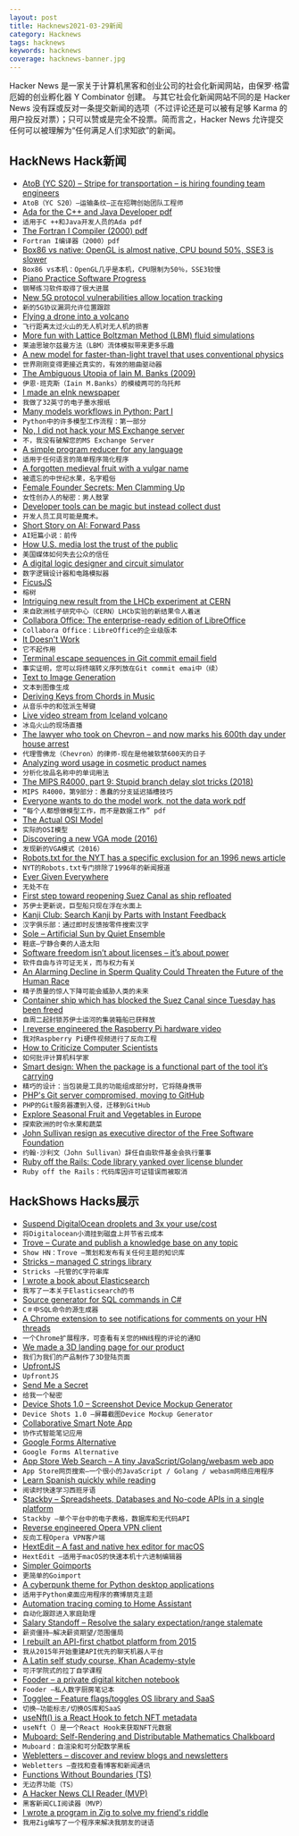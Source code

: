 ```yaml
---
layout: post
title: Hacknews2021-03-29新闻
category: Hacknews
tags: hacknews
keywords: hacknews
coverage: hacknews-banner.jpg
---
```


Hacker News 是一家关于计算机黑客和创业公司的社会化新闻网站，由保罗·格雷厄姆的创业孵化器 Y Combinator 创建。
与其它社会化新闻网站不同的是 Hacker News 没有踩或反对一条提交新闻的选项（不过评论还是可以被有足够 Karma 的用户投反对票）；只可以赞或是完全不投票。简而言之，Hacker News 允许提交任何可以被理解为“任何满足人们求知欲”的新闻。

## HackNews Hack新闻


- [AtoB (YC S20) – Stripe for transportation – is hiring founding team engineers](https://www.notion.so/atob/Founding-Team-Engineers-AtoB-1db448bd0b8c482db48857f04c7244cf)
- `AtoB（YC S20）–运输条纹–正在招聘创始团队工程师`
- [Ada for the C++ and Java Developer pdf](https://learn.adacore.com/pdf_books/courses/Ada_For_The_CPP_Java_Developer.pdf)
- `适用于C ++和Java开发人员的Ada pdf`
- [The Fortran I Compiler (2000) pdf](https://web.stanford.edu/class/archive/cs/cs339/cs339.2002/fortran.pdf)
- `Fortran I编译器（2000）pdf`
- [Box86 vs native: OpenGL is almost native, CPU bound 50%, SSE3 is slower](https://stands.fosdem.org/stands/box86/performances/)
- `Box86 vs本机：OpenGL几乎是本机，CPU限制为50％，SSE3较慢`
- [Piano Practice Software Progress](https://jacquesmattheij.com/piano-practice-software-progress/)
- `钢琴练习软件取得了很大进展`
- [New 5G protocol vulnerabilities allow location tracking](https://therecord.media/new-5g-protocol-vulnerabilities-allow-location-tracking/)
- `新的5G协议漏洞允许位置跟踪`
- [Flying a drone into a volcano](https://petapixel.com/2021/03/26/this-is-what-happens-when-you-fly-a-drone-into-a-volcano/)
- `飞行距离太过火山的无人机对无人机的损害`
- [More fun with Lattice Boltzman Method (LBM) fluid simulations](https://softologyblog.wordpress.com/2017/03/28/more-fun-with-lattice-boltzman-method-lbm-fluid-simulations/)
- `莱迪思玻尔兹曼方法（LBM）流体模拟带来更多乐趣`
- [A new model for faster-than-light travel that uses conventional physics](https://www.popularmechanics.com/science/a35820869/warp-drive-possible-with-conventional-physics/)
- `世界刚刚变得更接近真实的，有效的翘曲驱动器`
- [The Ambiguous Utopia of Iain M. Banks (2009)](https://www.thenewatlantis.com/publications/the-ambiguous-utopia-of-iain-m-banks)
- `伊恩·班克斯（Iain M.Banks）的模棱两可的乌托邦`
- [I made an eInk newspaper](https://gregraiz.com/i-made-an-eink-newspaper/)
- `我做了32英寸的电子墨水报纸`
- [Many models workflows in Python: Part I](https://www.alexpghayes.com/blog/many-models-workflows-in-python-part-i/)
- `Python中的许多模型工作流程：第一部分`
- [No, I did not hack your MS Exchange server](https://krebsonsecurity.com/2021/03/no-i-did-not-hack-your-ms-exchange-server/)
- `不，我没有破解您的MS Exchange Server`
- [A simple program reducer for any language](https://comby.dev/blog/2021/03/26/comby-reducer)
- `适用于任何语言的简单程序简化程序`
- [A forgotten medieval fruit with a vulgar name](https://www.bbc.com/future/article/20210325-the-strange-medieval-fruit-the-world-forgot)
- `被遗忘的中世纪水果，名字粗俗`
- [Female Founder Secrets: Men Clamming Up](https://femfosec.com/men-clamming-up/)
- `女性创办人的秘密：男人鼓掌`
- [Developer tools can be magic but instead collect dust](http://www.pathsensitive.com/2021/03/developer-tools-can-be-magic-instead.html)
- `开发人员工具可能是魔术。`
- [Short Story on AI: Forward Pass](https://karpathy.github.io/2021/03/27/forward-pass/)
- `AI短篇小说：前传`
- [How U.S. media lost the trust of the public](https://www.cbc.ca/news/world/media-distrust-big-news-1.5965622)
- `美国媒体如何失去公众的信任`
- [A digital logic designer and circuit simulator](https://github.com/hneemann/Digital)
- `数字逻辑设计器和电路模拟器`
- [FicusJS](https://docs.ficusjs.org/index.html)
- `榕树`
- [Intriguing new result from the LHCb experiment at CERN](https://home.cern/news/news/physics/intriguing-new-result-lhcb-experiment-cern)
- `来自欧洲核子研究中心（CERN）LHCb实验的新结果令人着迷`
- [Collabora Office: The enterprise-ready edition of LibreOffice](https://www.collaboraoffice.com/solutions/collabora-office/)
- `Collabora Office：LibreOffice的企业级版本`
- [It Doesn't Work](https://00f.net/2021/03/26/it-doesnt-work/)
- `它不起作用`
- [Terminal escape sequences in Git commit email field](https://twitter.com/ryancdotorg/status/1375484757916672000)
- `事实证明，您可以将终端转义序列放在Git commit emai中（续）`
- [Text to Image Generation](https://github.com/lucidrains/deep-daze)
- `文本到图像生成`
- [Deriving Keys from Chords in Music](https://butternotes.com/on-programming/chords-to-scales)
- `从音乐中的和弦派生琴键`
- [Live video stream from Iceland volcano](https://k100streymi.mbl.is/p2p/mbllive?v=1)
- `冰岛火山的现场直播`
- [The lawyer who took on Chevron – and now marks his 600th day under house arrest](https://www.theguardian.com/us-news/2021/mar/28/chevron-lawyer-steven-donziger-ecuador-house-arrest)
- `代理雪佛龙（Chevron）的律师-现在是他被软禁600天的日子`
- [Analyzing word usage in cosmetic product names](https://pudding.cool/2021/03/foundation-names/)
- `分析化妆品名称中的单词用法`
- [The MIPS R4000, part 9: Stupid branch delay slot tricks (2018)](https://devblogs.microsoft.com/oldnewthing/20180412-00/?p=98495)
- `MIPS R4000，第9部分：愚蠢的分支延迟插槽技巧`
- [Everyone wants to do the model work, not the data work pdf](https://storage.googleapis.com/pub-tools-public-publication-data/pdf/0d556e45afc54afeb2eb6b51a9bc1827b9961ff4.pdf)
- `“每个人都想做模型工作，而不是数据工作” pdf`
- [The Actual OSI Model](https://computer.rip/2021-03-27-the-actual-osi-model.html)
- `实际的OSI模型`
- [Discovering a new VGA mode (2016)](https://hackaday.io/project/6150-beckman-du-600-reverse-engineering/log/50756-discovering-a-new-vga-mode)
- `发现新的VGA模式（2016）`
- [Robots.txt for the NYT has a specific exclusion for an 1996 news article](https://twitter.com/oliviasolon/status/1171200746240372737)
- `NYT的Robots.txt专门排除了1996年的新闻报道`
- [Ever Given Everywhere](https://evergiven-everywhere.glitch.me/)
- `无处不在`
- [First step toward reopening Suez Canal as ship refloated](https://www.bloomberg.com/news/articles/2021-03-28/progress-made-in-moving-ship-more-vessels-diverted-suez-update)
- `苏伊士更新说，巨型船只现在浮在水面上`
- [Kanji Club: Search Kanji by Parts with Instant Feedback](https://www.dampfkraft.com/projects/kanji-club.html)
- `汉字俱乐部：通过即时反馈按零件搜索汉字`
- [Sole – Artificial Sun by Quiet Ensemble](https://www.creativeapplications.net/environment/sole-artificial-sun-by-quiet-ensemble/)
- `鞋底–宁静合奏的人造太阳`
- [Software freedom isn’t about licenses – it’s about power](https://rosenzweig.io/blog/software-freedom-isnt-about-licenses-its-about-power.html)
- `软件自由与许可证无关，而与权力有关`
- [An Alarming Decline in Sperm Quality Could Threaten the Future of the Human Race](https://www.gq.com/story/shanna-swan-interview)
- `精子质量的惊人下降可能会威胁人类的未来`
- [Container ship which has blocked the Suez Canal since Tuesday has been freed](https://twitter.com/dpa_intl/status/1376384297469378560)
- `自周二起封锁苏伊士运河的集装箱船已获释放`
- [I reverse engineered the Raspberry Pi hardware video](https://www.youtube.com/watch?v=R7GtCJCFRr4)
- `我对Raspberry Pi硬件视频进行了反向工程`
- [How to Criticize Computer Scientists](https://www.cs.purdue.edu/homes/dec/essay.criticize.html)
- `如何批评计算机科学家`
- [Smart design: When the package is a functional part of the tool it’s carrying](https://www.core77.com/posts/107394/Smart-Design-When-the-Package-is-a-Functional-Part-of-the-Tool-Its-Carrying)
- `精巧的设计：当包装是工具的功能组成部分时，它将随身携带`
- [PHP's Git server compromised, moving to GitHub](https://news-web.php.net/php.internals/113838)
- `PHP的Git服务器遭到入侵，迁移到GitHub`
- [Explore Seasonal Fruit and Vegetables in Europe](https://www.eufic.org/en/explore-seasonal-fruit-and-vegetables-in-europe)
- `探索欧洲的时令水果和蔬菜`
- [John Sullivan resign as executive director of the Free Software Foundation](https://social.librem.one/@johns/105971045184138347)
- `约翰·沙利文（John Sullivan）辞任自由软件基金会执行董事`
- [Ruby off the Rails: Code library yanked over license blunder](https://www.theregister.com/2021/03/25/ruby_rails_code/)
- `Ruby off the Rails：代码库因许可证错误而被取消`


## HackShows Hacks展示

- [ Suspend DigitalOcean droplets and 3x your use/cost](https://blog.brakecode.com/discs-drive-image-suspend-cloud-service/)
- `将Digitalocean小滴挂到磁盘上并节省云成本`
- [ Trove – Curate and publish a knowledge base on any topic](https://trove.to/)
- `Show HN：Trove –策划和发布有关任何主题的知识库`
- [ Stricks – managed C strings library](https://github.com/alcover/stricks)
- `Stricks –托管的C字符串库`
- [ I wrote a book about Elasticsearch](https://elasticsearchbook.com/)
- `我写了一本关于Elasticsearch的书`
- [ Source generator for SQL commands in C#](https://github.com/kant2002/SqlMarshal)
- `C＃中SQL命令的源生成器`
- [ A Chrome extension to see notifications for comments on your HN threads](https://chrome.google.com/webstore/detail/hacker-news-notifications/bbkfblhdgiddlkfkipjdhhfoephonoba?hl=en&authuser=0)
- `一个Chrome扩展程序，可查看有关您的HN线程的评论的通知`
- [ We made a 3D landing page for our product](https://demo.shapespark.com/product-tour/#autoplay)
- `我们为我们的产品制作了3D登陆页面`
- [ UpfrontJS](https://upfrontjs.com/)
- `UpfrontJS`
- [ Send Me a Secret](https://github.com/ostrowr/send-me-a-secret)
- `给我一个秘密`
- [ Device Shots 1.0 – Screenshot Device Mockup Generator](https://v1.deviceshots.com)
- `Device Shots 1.0 –屏幕截图Device Mockup Generator`
- [ Collaborative Smart Note App](https://www.gurt.app/)
- `协作式智能笔记应用`
- [ Google Forms Alternative](https://blocksurvey.io)
- `Google Forms Alternative`
- [ App Store Web Search – A tiny JavaScript/Golang/webasm web app](https://org.vexelon.net/asws)
- `App Store网页搜索–一个很小的JavaScript / Golang / webasm网络应用程序`
- [ Learn Spanish quickly while reading](https://donquixote.fun)
- `阅读时快速学习西班牙语`
- [ Stackby – Spreadsheets, Databases and No-code APIs in a single platform](https://stackby.com/)
- `Stackby –单个平台中的电子表格，数据库和无代码API`
- [ Reverse engineered Opera VPN client](https://github.com/Snawoot/opera-proxy)
- `反向工程Opera VPN客户端`
- [ HextEdit – A fast and native hex editor for macOS](https://hextedit.app)
- `HextEdit –适用于macOS的快速本机十六进制编辑器`
- [ Simpler Goimports](https://dev.to/rinchsan/simpler-goimports-28fm)
- `更简单的Goimport`
- [ A cyberpunk theme for Python desktop applications](https://github.com/pyrustic/tk-cyberpunk-theme)
- `适用于Python桌面应用程序的赛博朋克主题`
- [ Automation tracing coming to Home Assistant](https://twitter.com/balloob/status/1376058028219277313)
- `自动化跟踪进入家庭助理`
- [ Salary Standoff – Resolve the salary expectation/range stalemate](https://salary-standoff.com/)
- `薪资僵持–解决薪资期望/范围僵局`
- [ I rebuilt an API-first chatbot platform from 2015](https://www.api.chat/)
- `我从2015年开始重建API优先的聊天机器人平台`
- [ A Latin self study course, Khan Academy-style](https://selfstudyclassics.com/)
- `可汗学院式的拉丁自学课程`
- [ Fooder – a private digital kitchen notebook](https://usefooder.com)
- `Fooder –私人数字厨房笔记本`
- [ Togglee – Feature flags/toggles OS library and SaaS](http://www.togglee.com)
- `切换–功能标志/切换OS库和SaaS`
- [ useNft() is a React Hook to fetch NFT metadata](https://use-nft.spectre.xyz/)
- `useNft（）是一个React Hook来获取NFT元数据`
- [ Muboard: Self-Rendering and Distributable Mathematics Chalkboard](https://github.com/susam/muboard)
- `Muboard：自渲染和可分配数学黑板`
- [ Webletters – discover and review blogs and newsletters](https://webletters.app/)
- `Webletters –查找和查看博客和新闻通讯`
- [ Functions Without Boundaries (TS)](https://github.com/akash-joshi/functions-over-websockets)
- `无边界功能（TS）`
- [ A Hacker News CLI Reader (MVP)](https://github.com/zaataylor/rich-hn)
- `黑客新闻CLI阅读器（MVP）`
- [ I wrote a program in Zig to solve my friend's riddle](https://git.sr.ht/~alecstein/word_chains)
- `我用Zig编写了一个程序来解决我朋友的谜语`

